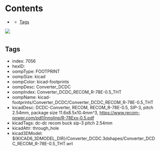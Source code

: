 



Contents
========

* [](#)
	* [Tags](#tags)
  
![][im]
# 

## Tags

- index: 7056
- hexID: 
- oompType: FOOTPRINT
- oompSize: kicad
- oompColor: kicad-footprints
- oompDesc: Converter_DCDC
- oompIndex: Converter_DCDC_RECOM_R-78E-0.5_THT
- oompName: kicad-footprints/Converter_DCDC/Converter_DCDC_RECOM_R-78E-0.5_THT
- kicadDesc: DCDC-Converter, RECOM, RECOM_R-78E-0.5, SIP-3, pitch 2.54mm, package size 11.6x8.5x10.4mm^3, https://www.recom-power.com/pdf/Innoline/R-78Exx-0.5.pdf
- kicadTags: dc-dc recom buck sip-3 pitch 2.54mm
- kicadAttr: through_hole
- kicad3DModel: ${KICAD6_3DMODEL_DIR}/Converter_DCDC.3dshapes/Converter_DCDC_RECOM_R-78E-0.5_THT.wrl



[im]: image.png
